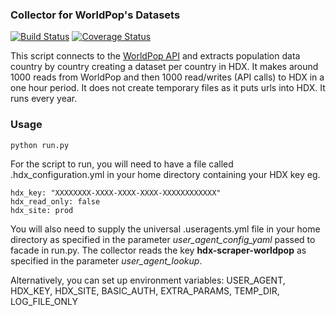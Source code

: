 ### Collector for WorldPop's Datasets
[![Build Status](https://travis-ci.org/OCHA-DAP/hdx-scraper-worldpop.svg?branch=master&ts=1)](https://travis-ci.org/OCHA-DAP/hdx-scraper-worldpop) [![Coverage Status](https://coveralls.io/repos/github/OCHA-DAP/hdx-scraper-worldpop/badge.svg?branch=master&ts=1)](https://coveralls.io/github/OCHA-DAP/hdx-scraper-worldpop?branch=master)

This script connects to the [WorldPop API](http://www.worldpop.org/) and extracts population data country by country creating a dataset per country in HDX. It makes around 1000 reads from WorldPop and then 1000 read/writes (API calls) to HDX in a one hour period. It does not create temporary files as it puts urls into HDX. It runs every year. 


### Usage

    python run.py

For the script to run, you will need to have a file called .hdx_configuration.yml in your home directory containing your HDX key eg.

    hdx_key: "XXXXXXXX-XXXX-XXXX-XXXX-XXXXXXXXXXXX"
    hdx_read_only: false
    hdx_site: prod
    
 You will also need to supply the universal .useragents.yml file in your home directory as specified in the parameter *user_agent_config_yaml* passed to facade in run.py. The collector reads the key **hdx-scraper-worldpop** as specified in the parameter *user_agent_lookup*.
 
 Alternatively, you can set up environment variables: USER_AGENT, HDX_KEY, HDX_SITE, BASIC_AUTH, EXTRA_PARAMS, TEMP_DIR, LOG_FILE_ONLY